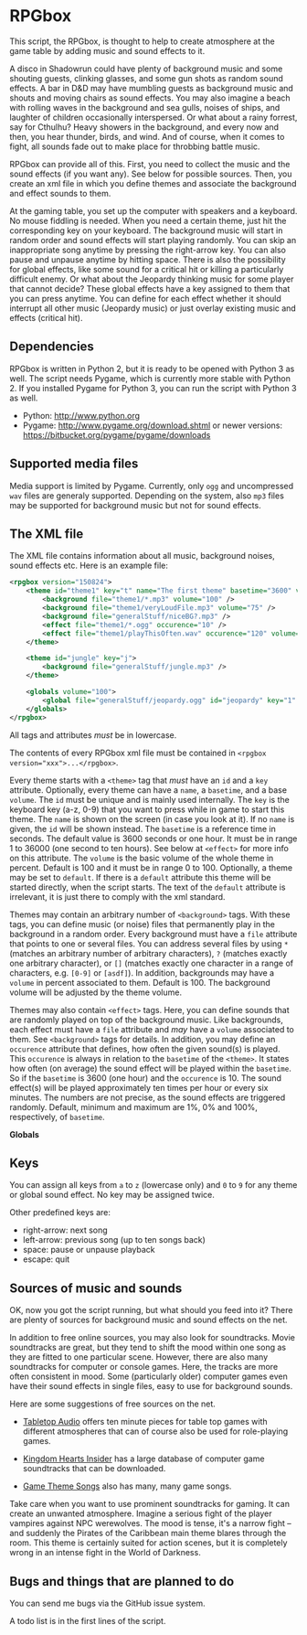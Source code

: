 RPGbox
======

This script, the RPGbox, is thought to help to create atmosphere at the game table by adding music and sound effects to it.

A disco in Shadowrun could have plenty of background music and some shouting guests, clinking glasses, and some gun shots as random sound effects. A bar in D&D may have mumbling guests as background music and shouts and moving chairs as sound effects. You may also imagine a beach with rolling waves in the background and sea gulls, noises of ships, and laughter of children occasionally interspersed. Or what about a rainy forrest, say for Cthulhu? Heavy showers in the background, and every now and then, you hear thunder, birds, and wind. And of course, when it comes to fight, all sounds fade out to make place for throbbing battle music.

RPGbox can provide all of this. First, you need to collect the music and the sound effects (if you want any). See below for possible sources. Then, you create an xml file in which you define themes and associate the background and effect sounds to them.

At the gaming table, you set up the computer with speakers and a keyboard. No mouse fiddling is needed. When you need a certain theme, just hit the corresponding key on your keyboard. The background music will start in random order and sound effects will start playing randomly. You can skip an inappropriate song anytime by pressing the right-arrow key. You can also pause and unpause anytime by hitting space. There is also the possibility for global effects, like some sound for a critical hit or killing a particularly difficult enemy. Or what about the Jeopardy thinking music for some player that cannot decide? These global effects have a key assigned to them that you can press anytime. You can define for each effect whether it should interrupt all other music (Jeopardy music) or just overlay existing music and effects (critical hit).


Dependencies
------------

RPGbox is written in Python 2, but it is ready to be opened with Python 3 as well. The script needs Pygame, which is currently more stable with Python 2. If you installed Pygame for Python 3, you can run the script with Python 3 as well.

- Python: http://www.python.org
- Pygame: http://www.pygame.org/download.shtml
   or newer versions: https://bitbucket.org/pygame/pygame/downloads


Supported media files
---------------------

Media support is limited by Pygame. Currently, only `ogg` and uncompressed `wav` files are generaly supported. Depending on the system, also `mp3` files may be supported for background music but not for sound effects.


The XML file
------------

The XML file contains information about all music, background noises, sound effects etc. Here is an example file:

```xml
<rpgbox version="150824">
	<theme id="theme1" key="t" name="The first theme" basetime="3600" volume="100" default="default">
		<background file="theme1/*.mp3" volume="100" />
		<background file="theme1/veryLoudFile.mp3" volume="75" />
		<background file="generalStuff/niceBG?.mp3" />
		<effect file="theme1/*.ogg" occurence="10" />
		<effect file="theme1/playThisOften.wav" occurence="120" volume="90" />
	</theme>

	<theme id="jungle" key="j">
		<background file="generalStuff/jungle.mp3" />
	</theme>

	<globals volume="100">
		<global file="generalStuff/jeopardy.ogg" id="jeopardy" key="1" name="Jeopardy Thinking Music" volume="100" interrupting="interrupting" />
	</globals>
</rpgbox>
```

All tags and attributes *must* be in lowercase.

The contents of every RPGbox xml file must be contained in `<rpgbox version="xxx">...</rpgbox>`.

Every theme starts with a `<theme>` tag that *must* have an `id` and a `key` attribute. Optionally, every theme can have a `name`, a `basetime`, and a base `volume`. The `id` must be unique and is mainly used internally. The `key` is the keyboard key (a-z, 0-9) that you want to press while in game to start this theme. The `name` is shown on the screen (in case you look at it). If no `name` is given, the `id` will be shown instead. The `basetime` is a reference time in seconds. The default value is 3600 seconds or one hour. It must be in range 1 to 36000 (one second to ten hours). See below at `<effect>` for more info on this attribute. The `volume` is the basic volume of the whole theme in percent. Default is 100 and it must be in range 0 to 100. Optionally, a theme may be set to `default`. If there is a `default` attribute this theme will be started directly, when the script starts. The text of the `default` attribute is irrelevant, it is just there to comply with the xml standard.

Themes may contain an arbitrary number of `<background>` tags. With these tags, you can define music (or noise) files that permanently play in the background in a random order. Every background must have a `file` attribute that points to one or several files. You can address several files by using `*` (matches an arbitrary number of arbitrary characters), `?` (matches exactly one arbitrary character), or `[]` (matches exactly one character in a range of characters, e.g. `[0-9]` or `[asdf]`). In addition, backgrounds may have a `volume` in percent associated to them. Default is 100. The background volume will be adjusted by the theme volume.

Themes may also contain `<effect>` tags. Here, you can define sounds that are randomly played on top of the background music. Like backgrounds, each effect must have a `file` attribute and *may* have a `volume` associated to them. See `<background>` tags for details. In addition, you may define an `occurence` attribute that defines, how often the given sound(s) is played. This `occurence` is always in relation to the `basetime` of the `<theme>`. It states how often (on average) the sound effect will be played within the `basetime`. So if the `basetime` is 3600 (one hour) and the `occurence` is 10. The sound effect(s) will be played approximately ten times per hour or every six minutes. The numbers are not precise, as the sound effects are triggered randomly. Default, minimum and maximum are 1%, 0% and 100%, respectively, of `basetime`.

**Globals**


Keys
----

You can assign all keys from `a` to `z` (lowercase only) and `0` to `9` for any theme or global sound effect. No key may be assigned twice.

Other predefined keys are:

- right-arrow: next song
- left-arrow: previous song (up to ten songs back)
- space: pause or unpause playback
- escape: quit


Sources of music and sounds
---------------------------

OK, now you got the script running, but what should you feed into it? There are plenty of sources for background music and sound effects on the net.

In addition to free online sources, you may also look for soundtracks. Movie soundtracks are great, but they tend to shift the mood within one song as they are fitted to one particular scene. However, there are also many soundtracks for computer or console games. Here, the tracks are more often consistent in mood. Some (particularly older) computer games even have their sound effects in single files, easy to use for background sounds.

Here are some suggestions of free sources on the net.

- [Tabletop Audio](http://tabletopaudio.com) offers ten minute pieces for table top games with different atmospheres that can of course also be used for role-playing games.

- [Kingdom Hearts Insider](http://downloads.khinsider.com) has a large database of computer game soundtracks that can be downloaded.

- [Game Theme Songs](http://www.gamethemesongs.com) also has many, many game songs.

Take care when you want to use prominent soundtracks for gaming. It can create an unwanted atmosphere. Imagine a serious fight of the player vampires against NPC werewolves. The mood is tense, it's a narrow fight – and suddenly the Pirates of the Caribbean main theme blares through the room. This theme is certainly suited for action scenes, but it is completely wrong in an intense fight in the World of Darkness.


Bugs and things that are planned to do
--------------------------------------

You can send me bugs via the GitHub issue system.

A todo list is in the first lines of the script.

